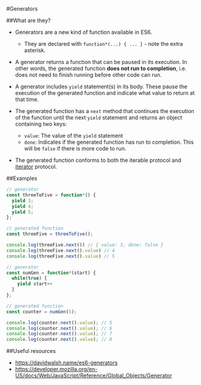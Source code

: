 #Generators

##What are they?
* Generators are a new kind of function available in ES6.
  * They are declared with `function*(...) { ... }` - note the extra asterisk.

* A generator returns a function that can be paused in its execution. In other words, the generated function **does not run to completion**, i.e. does not need to finish running before other code can run.

* A generator includes `yield` statement(s) in its body. These pause the execution of the generated function and indicate what value to return at that time.

* The generated function has a `next` method that continues the execution of the function until the next `yield` statement and returns an object containing two keys:
  * `value`: The value of the `yield` statement
  * `done`: Indicates if the generated function has run to completion. This will be `false` if there is more code to run.

* The generated function conforms to both the iterable protocol and [iterator](iterators) protocol.

##Examples
```javascript
// generator
const threeToFive = function*() {
  yield 3;
  yield 4;
  yield 5;
};

// generated function
const threeFive = threeToFive();

console.log(threeFive.next()) // { value: 3, done: false }
console.log(threeFive.next().value) // 4
console.log(threeFive.next().value) // 5

// generator
const numGen = function*(start) {
  while(true) {
    yield start++
  }
};

// generated function
const counter = numGen(5);

console.log(counter.next().value); // 5
console.log(counter.next().value); // 6
console.log(counter.next().value); // 7
console.log(counter.next().value); // 8
```

##Useful resources
* https://davidwalsh.name/es6-generators
* https://developer.mozilla.org/en-US/docs/Web/JavaScript/Reference/Global_Objects/Generator